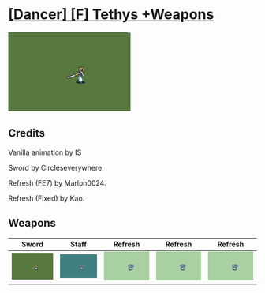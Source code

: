 # [\[Dancer\] \[F\] Tethys +Weapons](./)

<img src="./1.%20Sword/Sword_000.png" alt="[Dancer] [F] Tethys +Weapons standing" />

## Credits

Vanilla animation by IS

Sword by Circleseverywhere.

Refresh (FE7) by Marlon0024.

Refresh (Fixed) by Kao.

## Weapons


|Sword |Staff |Refresh |Refresh |Refresh |
|  :---: | :---: | :---: | :---: | :---: |
| <img alt="Sword animation" src="./1.%20Sword/Sword.gif" /> | <img alt="Staff animation" src="./7.%20Staff/Staff.gif" /> | <img alt="Refresh animation" src="./8.%20Refresh/Refresh.gif" /> | <img alt="Refresh animation" src="./8.%20Refresh%20(FE7)/Refresh.gif" /> | <img alt="Refresh animation" src="./8.%20Refresh%20(Fixed)/Refresh.gif" /> |
